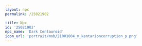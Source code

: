 ```yaml
---
layout: npc
permalink: /25021902

title: Npc
id: '25021902'
npc_name: 'Dark Centauroid'
icon_url: 'portrait/mob/21001004_m_kentarioncorruption_p.png'
---
```

